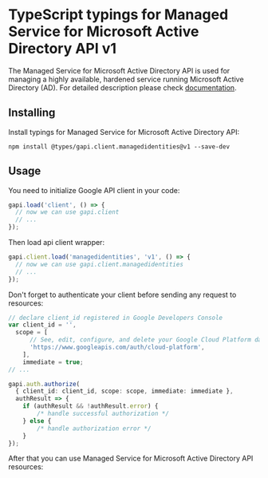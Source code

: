 # TypeScript typings for Managed Service for Microsoft Active Directory API v1

The Managed Service for Microsoft Active Directory API is used for managing a highly available, hardened service running Microsoft Active Directory (AD).
For detailed description please check [documentation](https://cloud.google.com/managed-microsoft-ad/).

## Installing

Install typings for Managed Service for Microsoft Active Directory API:

```
npm install @types/gapi.client.managedidentities@v1 --save-dev
```

## Usage

You need to initialize Google API client in your code:

```typescript
gapi.load('client', () => {
  // now we can use gapi.client
  // ...
});
```

Then load api client wrapper:

```typescript
gapi.client.load('managedidentities', 'v1', () => {
  // now we can use gapi.client.managedidentities
  // ...
});
```

Don't forget to authenticate your client before sending any request to resources:

```typescript
// declare client_id registered in Google Developers Console
var client_id = '',
  scope = [ 
      // See, edit, configure, and delete your Google Cloud Platform data
      'https://www.googleapis.com/auth/cloud-platform',
    ],
    immediate = true;
// ...

gapi.auth.authorize(
  { client_id: client_id, scope: scope, immediate: immediate },
  authResult => {
    if (authResult && !authResult.error) {
        /* handle successful authorization */
    } else {
        /* handle authorization error */
    }
});
```

After that you can use Managed Service for Microsoft Active Directory API resources:

```typescript
```
